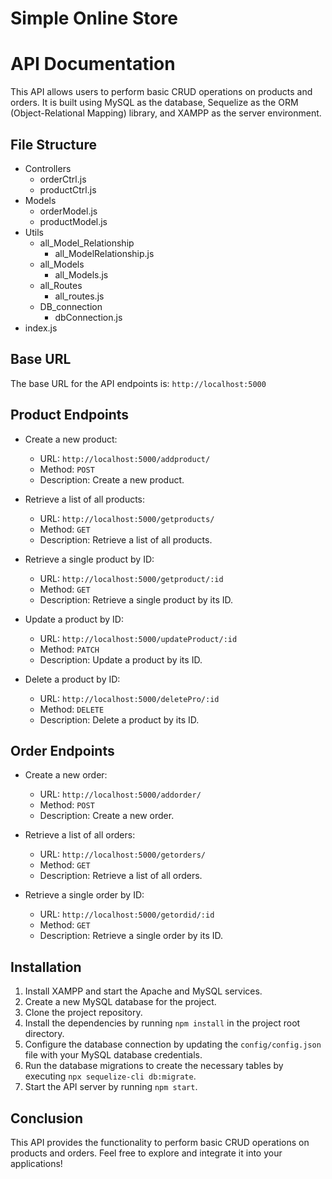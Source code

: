 # Simple Online Store
# API Documentation

This API allows users to perform basic CRUD operations on products and orders. It is built using MySQL as the database, Sequelize as the ORM (Object-Relational Mapping) library, and XAMPP as the server environment.

## File Structure

- Controllers
    - orderCtrl.js
    - productCtrl.js
- Models
    - orderModel.js
    - productModel.js
- Utils
    - all_Model_Relationship
        - all_ModelRelationship.js
    - all_Models
        - all_Models.js
    - all_Routes
        - all_routes.js
    - DB_connection
        - dbConnection.js
- index.js
   


## Base URL

The base URL for the API endpoints is: `http://localhost:5000`

## Product Endpoints

- Create a new product:
  - URL: `http://localhost:5000/addproduct/`
  - Method: `POST`
  - Description: Create a new product.

- Retrieve a list of all products:
  - URL: `http://localhost:5000/getproducts/`
  - Method: `GET`
  - Description: Retrieve a list of all products.

- Retrieve a single product by ID:
  - URL: `http://localhost:5000/getproduct/:id`
  - Method: `GET`
  - Description: Retrieve a single product by its ID.

- Update a product by ID:
  - URL: `http://localhost:5000/updateProduct/:id`
  - Method: `PATCH`
  - Description: Update a product by its ID.

- Delete a product by ID:
  - URL: `http://localhost:5000/deletePro/:id`
  - Method: `DELETE`
  - Description: Delete a product by its ID.

## Order Endpoints

- Create a new order:
  - URL: `http://localhost:5000/addorder/`
  - Method: `POST`
  - Description: Create a new order.

- Retrieve a list of all orders:
  - URL: `http://localhost:5000/getorders/`
  - Method: `GET`
  - Description: Retrieve a list of all orders.

- Retrieve a single order by ID:
  - URL: `http://localhost:5000/getordid/:id`
  - Method: `GET`
  - Description: Retrieve a single order by its ID.

## Installation

1. Install XAMPP and start the Apache and MySQL services.
2. Create a new MySQL database for the project.
3. Clone the project repository.
4. Install the dependencies by running `npm install` in the project root directory.
5. Configure the database connection by updating the `config/config.json` file with your MySQL database credentials.
6. Run the database migrations to create the necessary tables by executing `npx sequelize-cli db:migrate`.
7. Start the API server by running `npm start`.

## Conclusion

This API provides the functionality to perform basic CRUD operations on products and orders. Feel free to explore and integrate it into your applications!

